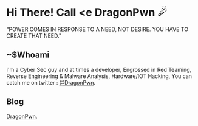 # Hi There! Call <e DragonPwn ☄

"POWER COMES IN RESPONSE TO A NEED, NOT DESIRE. YOU HAVE TO CREATE THAT NEED."

## ~$Whoami

I'm a Cyber Sec guy and at times a developer, Engrossed in Red Teaming, Reverse Engineering & Malware Analysis, Hardware/IOT Hacking, You can catch me on twitter : <a href="https://twitter.com/Dragon_Pwn" target="_blank" rel="noopener">@DragonPwn</a>. 

## Blog

<a href="https://dragonpwn.github.io" target="_blank" rel="noopener">DragonPwn</a>.
